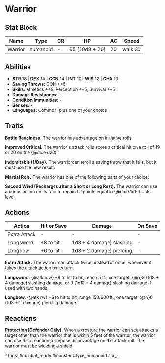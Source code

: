 # Warrior

## Stat Block

| Name | Type | CR | HP | AC | Speed |
|------|------|----|----|----|-------|
| Warrior | humanoid | - | 65 (10d8 + 20) | 20 | walk 30 |

## Abilities

- **STR** 18 | **DEX** 14 | **CON** 14 | **INT** 10 | **WIS** 12 | **CHA** 10
- **Saving Throws:** CON ++6  
- **Skills:** Athletics ++8, Perception ++5, Survival ++5  
- **Damage Resistances:** -  
- **Condition Immunities:** -  
- **Senses:** -  
- **Languages:** Common, plus one of your choice

## Traits

**Battle Readiness.** The warrior has advantage on initiative rolls.

**Improved Critical.** The warrior's attack rolls score a critical hit on a roll of 19 or 20 on the {@dice d20}.

**Indomitable (1/Day).** The warriorcan reroll a saving throw that it fails, but it must use the new result.

**Martial Role.** The warrior has one of the following traits of your choice:

**Second Wind (Recharges after a Short or Long Rest).** The warrior can use a bonus action on its turn to regain hit points equal to {@dice 1d10} + its level.


## Actions

| Action | Hit or Save | Damage | On Save |
|--------|--------------|--------|----------|
| Extra Attack | - | - | - |
| Longsword | +8 to hit | 1d8 + 4 damage) slashing | - |
| Longbow | +6 to hit | 1d8 + 2 damage) piercing | - |

**Extra Attack.** The warrior can attack twice, instead of once, whenever it takes the attack action on its turn.

**Longsword.** {@atk mw} +8 to hit to hit, reach 5 ft., one target. {@h}8 (1d8 + 4 damage) slashing damage, or 9 (1d10 + 4 damage) slashing damage if used with two hands.

**Longbow.** {@atk rw} +6 to hit to hit, range 150/600 ft., one target. {@h}6 (1d8 + 2 damage) piercing damage.

## Reactions

**Protection (Defender Only).** When a creature the warrior can see attacks a target other than the warrior that is within 5 feet of the warrior, the warrior can use their reaction to impose disadvantage on the attack roll. The warrior must be wielding a shield.



^Tags: #combat_ready #monster #type_humanoid #cr_-